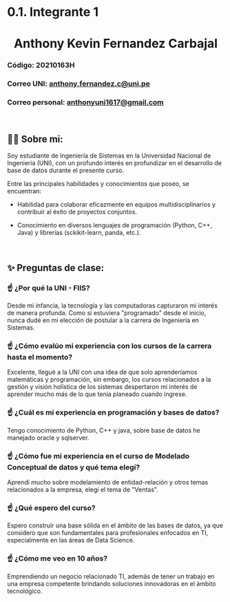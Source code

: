 # 0.1. Integrante 1

  <h1 align="center">Anthony Kevin Fernandez Carbajal</h1>


### Código: 20210163H

### Correo UNI: anthony.fernandez.c@uni.pe

### Correo personal: anthonyuni1617@gmail.com


<br>

## 🧑‍💻 Sobre mi:

Soy estudiante de Ingeniería de Sistemas en la Universidad Nacional de Ingeniería (UNI), con un profundo interés en profundizar en el desarrollo de base de datos durante el presente curso.

Entre las principales habilidades y conocimientos que poseo, se encuentran:

* Habilidad para colaborar eficazmente en equipos multidisciplinarios y contribuir al éxito de proyectos conjuntos.

* Conocimiento en diversos lenguajes de programación (Python, C++, Java) y librerías (sckikit-learn, panda, etc.).
  
<br>

## ✨ Preguntas de clase:

### ☝️ ¿Por qué la UNI - FIIS?
Desde mi infancia, la tecnología y las computadoras capturaron mi interés de manera profunda. Como si estuviera "programado" desde el inicio, nunca dudé en mi elección de postular a la carrera de Ingeniería en Sistemas.
### ☝️ ¿Cómo evalúo mi experiencia con los cursos de la carrera hasta el momento?
Excelente, llegué a la UNI con una idea de que solo aprenderíamos matemáticas y programación, sin embargo, los cursos relacionados a la gestión y visión holística de los sistemas despertaron mi interés de aprender mucho más de lo que tenía planeado cuando ingrese.
### ☝️ ¿Cuál es mi experiencia en programación y bases de datos?
Tengo conocimiento de Python, C++ y java, sobre base de datos he manejado oracle y sqlserver.
### ☝️ ¿Cómo fue mi experiencia en el curso de Modelado Conceptual de datos y qué tema elegí?
Aprendí mucho sobre modelamiento de entidad-relación y otros temas relacionados a la empresa, elegí el tema de "Ventas".

### ☝️ ¿Qué espero del curso?
Espero construir una base sólida en el ámbito de las bases de datos, ya que considero que son fundamentales para profesionales enfocados en TI, especialmente en las áreas de Data Science.

### ☝️ ¿Cómo me veo en 10 años?
Emprendiendo un negocio relacionado TI, además de tener un trabajo en una empresa competente brindando soluciones innovadoras en el ámbito tecnológico.



